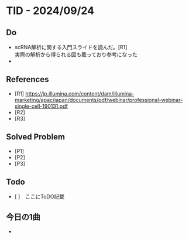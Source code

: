 # TID - 2024/09/24
<!--
## Learnings
- 
- 
-->


## Do
- scRNA解析に関する入門スライドを読んだ。[R1] <br>
  実際の解析から得られる図も載っており参考になった
- 

## References
- [R1] https://jp.illumina.com/content/dam/illumina-marketing/apac/japan/documents/pdf/webinar/professional-webinar-single-cell-190131.pdf
- [R2] 
- [R3] 

## Solved Problem
- [P1] 
- [P2] 
- [P3] 


## Todo
- [ ]　ここにToDO記載

## 今日の1曲
- 
